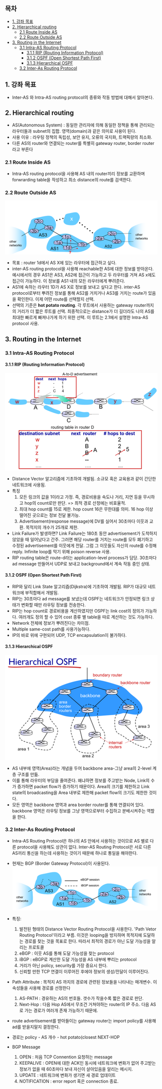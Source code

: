 <!-- omit in toc -->
## 목차
- [1. 강좌 목표](#1-강좌-목표)
- [2. Hierarchical routing](#2-hierarchical-routing)
  - [2.1 Route Inside AS](#21-route-inside-as)
  - [2.2 Route Outside AS](#22-route-outside-as)
- [3. Routing in the Internet](#3-routing-in-the-internet)
  - [3.1 Intra-AS Routing Protocol](#31-intra-as-routing-protocol)
    - [3.1.1 RIP (Routing Information Protocol)](#311-rip-routing-information-protocol)
    - [3.1.2 OSPF (Open Shortest Path First)](#312-ospf-open-shortest-path-first)
    - [3.1.3 Hierarchical OSPF](#313-hierarchical-ospf)
  - [3.2 Inter-As Routing Protocol](#32-inter-as-routing-protocol)

## 1. 강좌 목표
- Inter-AS 와 Intra-AS routing protocol의 종류와 작동 방법에 대해서 알아본다. 

## 2. Hierarchical routing
- AS(Autonomous System) : 동일한 관리자에 의해 동일한 정책을 통해 관리되는 라우터들과 subnet의 집합. 영역(domain)과 같은 의미로 사용이 된다. 
- 사용 이유 : 라우팅 정책의 독립성, 보안 유지, 오류의 국지화, 트랙픽량의 최소화.
- 다른 AS의 router와 연결되는 router를 특별히 gateway router, border router라고 부른다
### 2.1 Route Inside AS
- Intra-AS routing protocol을 사용해 AS 내의 router끼리 정보를 교환하며 forwrarding table을 작성하고 최소 distance의 route를 검색한다. 
### 2.2 Route Outside AS
![Inter-AS protocol](../images/12-1-1.png)
- 목표 : router 1d에서 AS X에 있는 라우터에 접근하고 싶다.
- inter-AS routing protocol을 사용해 reachable한 AS에 대한 정보를 받아온다. 예시에서의 경우 AS1은 AS3, AS2에 접근이 가능하고 두 라우터를 거쳐 AS x에도 접근이 가능하다. 이 정보를 AS1 내의 모든 라우터에게 뿌려준다.
- AS1에 속하는 라우터 1D가 AS X로 정보를 보내고 싶다고 한다. inter-AS protocol로부터 뿌려진 정보를 통해 AS2를 거치거나 AS3를 거치는 route가 있음을 확인한다. 이제 어떤 route를 선택할지 선택.
- 선택의 기준은 **hot potato routing**. 각 루트에서 사용하는 gateway router까지의 거리가 더 짧은 루트를 선택. 최종적으로는 distance가 더 길더라도 나의 AS를 최대한 빠르게 빠져나가게 하기 위한 선택. 이 루트는 2.1에서 설명한 Intra-AS protocol 사용.

## 3. Routing in the Internet
### 3.1 Intra-AS Routing Protocol
#### 3.1.1 RIP (Routing Information Protocol)
![RIP](../images/12-1-2.png)
- Distance Vector 알고리즘에 기초하여 개발됨. 소규모 혹은 교육용과 같이 간단한 네트워크에 사용됨.
- 특징 
  1. 모든 링크의 값을 1이라고 가정. 즉, 경로비용을 속도나 거리, 지연 등을 무시하고 hop의 count로만 판단. => 최적 경로 산정에는 비효율적.
  2. 최대 hop count를 15로 제한. hop count 16은 무한대를 의미. 16 hop 이상 떨어진 곳으로는 정보 전달 불가능.
  3. Advertisement(response message)에 DV를 실어서 30초마다 이웃과 교환. 목적지의 개수가 25개로 제한.
- Link Failure가 발생하면? Link Failure는 180초 동안 advertisement가 도착하지 않았을 때 일어났다고 간주. 그러면 해당 router를 거치는 route를 모두 폐기하고 수정된 advertisement를 이웃에게 전달. 그럼 그 이웃들도 자신의 route를 수정해 reply. Infinite loop를 막기 위해 poison reverse 사용. 
- RIP routing table은 route-d라는 application-level process가 담당. 30초마다 ad message 만들어서 UDP로 보내고 background에서 계속 작동 중인 상태.
  


#### 3.1.2 OSPF (Open Shortest Path First)
- RIP와 달리 Link State 알고리즘(Dijkstra)에 기초하여 개발됨. RIP가 대규모 네트워크에 부적합해서 개발됨. 
- RIP는 30초마다 ad message를 보냈는데 OSPF는 네트워크가 안정되면 링크 상태가 변화할 때만 라우팅 정보를 전송한다. 
- RIP는 hop count로 경로비용을 계산하였지만 OSPF는 link cost의 정의가 가능하다. 여러개도 정의 할 수 있어 cost 종류 별 table을 따로 계산하는 것도 가능하다.
- Network 전체에 정보가 뿌려진다는 차이점.
- Multiple same-cost path를 사용가능하다.
- IP의 바로 위에 구현되어 UDP, TCP encapsulation이 불가하다.
  
#### 3.1.3 Hierarchical OSPF
![OSPF](../images/12-1-3.png)
- AS 내부에 영역(Area)라는 개념을 두어 backbone area-그냥 area의 2-level 계층 구조를 만듦.
- 이를 통해 라우터의 부담을 줄여준다. 왜냐하면 정보를 주고받는 Node, Link의 수가 증가하면 packet flow가 증가하기 때문이다. Area의 크기를 제한하고 Link state의 broadcasting을 Area 내부로 제한해 packet flow의 크기도 제한한 것이다.
- 모든 영역은 backbone 영역과 area border router를 통해 연결되어 있다. backbone 영역은 라우팅 정보를 그냥 영역으로부터 수집하고 분배시켜주는 역할을 한다. 

### 3.2 Inter-As Routing Protocol
- Intra-AS Routing Protocol은 하나의 AS 안에서 사용하는 것이므로 AS 별로 다른 protocol을 사용해도 상관이 없다. Inter-AS Routing Protocol은 서로 다른 AS끼리 통신을 하는데 사용하는 것이기 때문에 하나로 통일을 해야한다.
- 현재는 BGP (Border Gateway Protocol)이 사용된다. 
![OSPF](../images/12-1-4.png)
- 특징:
  
  1. 발전된 형태의 Distance Vector Routing Protocol을 사용한다. 'Path Vetor Routing Protocol'이라고 부름. 이것은 looping을 방지하며 목적지에 도달하는 경로를 찾는 것을 목표로 한다. 따라서 최적의 경로가 아닌 도달 가능성을 알리는 프로토콜
  2. eBGP : 이웃 AS를 통해 도달 가능성을 찾는 protocol
  3. iBGP : eBGP로 계산한 도달 가능성을 AS 내부에 뿌리는 protocol
  4. 거리가 아닌 policy, security를 가장 중요시 한다.
  5. 신뢰할 만한 TCP 연결이 이루어진 후에야 정보의 생성/전달이 이루어진다.
- Path Attribute : 목적지 AS 까지의 경로에 관련된 정보들을 나타내는 매개변수. 이 속성들을 사용해 경로를 선정한다
  
  1. AS-PATH : 경유하는 AS의 번호들. 갯수가 작을수록 짧은 경로로 판단.
  2. Next-Hop : 다음 Hop AS에서 무조건 거쳐야하는 router의 IP 주소. 다음 AS로 가는 경로가 여러개 존재 가능하기 때문에.

- route advertisement를 받아들이는 gateway router는 import policy를 사용해 ad를 받을지말지 결정한다. 
- 경로는 policy - AS 개수 - hot potato(closest NEXT-HOP
- BGP Message
  
  1. OPEN : 처음 TCP Connention 요청하는 message
  2. KEEPALIVE : OPEN에 대한 ACK인 동시에 네트워크에 변화가 없어 주고받는 정보가 없을 때 60초마다 보내 자신이 살아있음을 알리는 메시지.
  3. UPDATE : 네트워크에 변화가 생기면 새 경로 업데이트
  4. NOTIFICATION : error report 혹은 connection 종료.